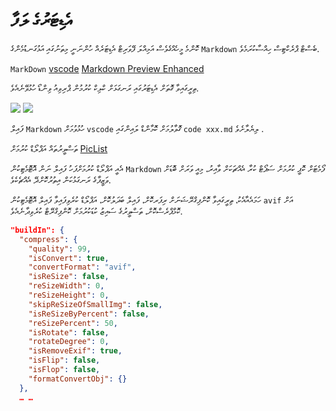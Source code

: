 # އެޑިޓަރުގެ ލަފާ

ކޮންމެ މީހެއްގެވެސް އަމިއްލަ ފޭވަރިޓް އެޑިޓަރެއް ހުންނަނީ މިތަނުގައި އަޅުގަނޑުމެންގެ `Markdown` ބެސްޓް ޕްރެކްޓިސް ހިއްސާކުރަމެވެ.

`MarkDown` [vscode](https://code.visualstudio.com/) [Markdown Preview Enhanced](https://marketplace.visualstudio.com/items?itemName=shd101wyy.markdown-preview-enhanced)

ތިރީގައިވާ ގޮތަށް އެޑިޓަރުގައި ރަނގަޅަށް ކްލިކް ކުރުމުން ޕްރިވިއު ވިންޑޯ ހުޅުވޭނެއެވެ.

![](https://p.3ti.site/1720775216.avif)
![](https://p.3ti.site/1720775043.avif)

ފައިލް `Markdown` ހުޅުވުމަށް `vscode` ގޮވާލުމަށް ކޮމާންޑް ލައިންގައި `code xxx.md` ލިޔެލާށެވެ .

ތަސްވީރުތައް އަޕްލޯޑް ކުރުމަށް [PicList](https://github.com/Kuingsmile/PicList)

އެއީ އަޕްލޯޑް ކުރުމަށްފަހު ފައިލް ނަން އޮޓޮމެޓިކުން `Markdown` ފޯމެޓަށް ކޮޕީ ކުރުމަށް ސަޕޯޓް ކުރާ އެއްޗަކަށް ވާއިރު، މިއީ ވަރަށް ބޮޑަށް ވަޒީފާގެ ރަނގަޅުކަން އިތުރުކޮށްދޭ އެއްޗެކެވެ.

ހަމައެއާއެކު، ތިރީގައިވާ ކޮންފިގްރޭޝަނަށް ރިފަރކޮށް، ފައިލް ބަދަލުކޮށް، އަޕްލޯޑް ކުރެވިފައިވާ ފައިލް އޮޓޮމެޓިކުން `avif` އަށް ކޮމްޕްރެސްކޮށް، ތަސްވީރުގެ ސައިޒު ކުޑަކުރުމަށް ކޮންފިގްރޭޓް ކުރެވިދާނެއެވެ.

```json
"buildIn": {
  "compress": {
    "quality": 99,
    "isConvert": true,
    "convertFormat": "avif",
    "isReSize": false,
    "reSizeWidth": 0,
    "reSizeHeight": 0,
    "skipReSizeOfSmallImg": false,
    "isReSizeByPercent": false,
    "reSizePercent": 50,
    "isRotate": false,
    "rotateDegree": 0,
    "isRemoveExif": true,
    "isFlip": false,
    "isFlop": false,
    "formatConvertObj": {}
  },
  … …
```